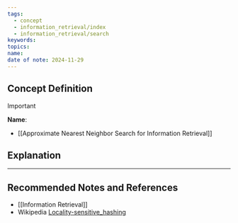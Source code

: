 ```yaml
---
tags:
  - concept
  - information_retrieval/index
  - information_retrieval/search
keywords: 
topics: 
name: 
date of note: 2024-11-29
---
```


## Concept Definition

>[!important]
>**Name**: 

- [[Approximate Nearest Neighbor Search for Information Retrieval]]


## Explanation





-----------
##  Recommended Notes and References



- [[Information Retrieval]]
- Wikipedia [Locality-sensitive_hashing](https://en.wikipedia.org/wiki/Locality-sensitive_hashing)